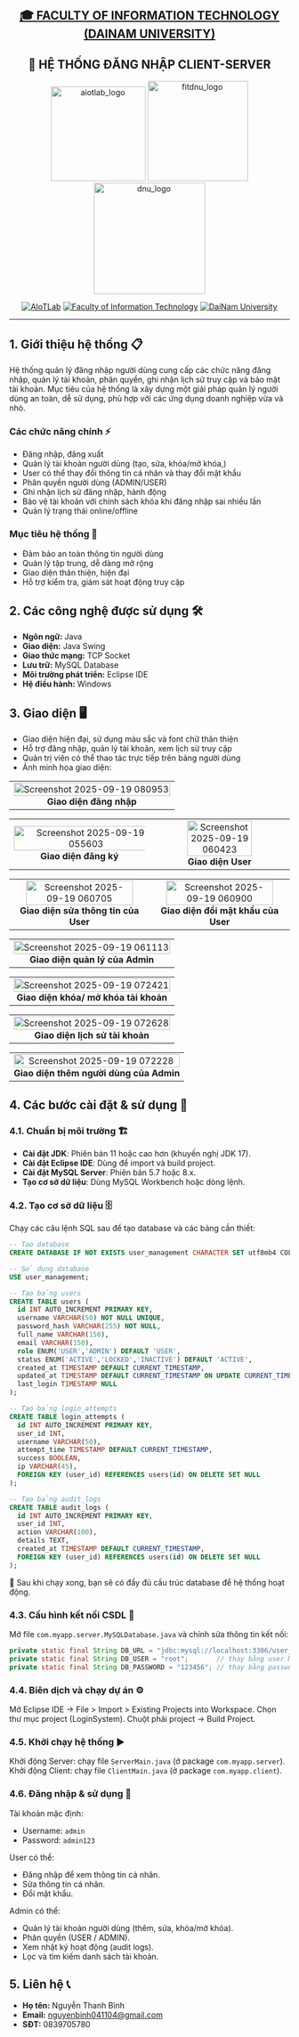 <h2 align="center">

<h2 align="center">
  <a href="https://dainam.edu.vn/vi/khoa-cong-nghe-thong-tin">
  🎓  FACULTY OF INFORMATION TECHNOLOGY (DAINAM UNIVERSITY)
  </a>
</h2>
<h2 align="center">
  🔐 HỆ THỐNG ĐĂNG NHẬP CLIENT-SERVER
</h2>

<div align="center">
    <p align="center">
        <img alt="aiotlab_logo" src="https://github.com/user-attachments/assets/d160de9e-7aa4-47f0-9a65-c6275a736d58" width="170" />
        <img alt="fitdnu_logo" src="https://github.com/user-attachments/assets/f40bd9aa-d77b-434a-91aa-7e83e41b90ff" width="180"/>
        <img alt="dnu_logo" src="https://github.com/user-attachments/assets/4e6392f6-664e-46d8-b411-5d58b257d721" width="200"/>
    </p>

[![AIoTLab](https://img.shields.io/badge/AIoTLab-green?style=for-the-badge)](https://www.facebook.com/DNUAIoTLab)
[![Faculty of Information Technology](https://img.shields.io/badge/Faculty%20of%20Information%20Technology-blue?style=for-the-badge)](https://dainam.edu.vn/vi/khoa-cong-nghe-thong-tin)
[![DaiNam University](https://img.shields.io/badge/DaiNam%20University-orange?style=for-the-badge)](https://dainam.edu.vn)

</div>

---

## 1. Giới thiệu hệ thống 📋

Hệ thống quản lý đăng nhập người dùng cung cấp các chức năng đăng nhập, quản lý tài khoản, phân quyền, ghi nhận lịch sử truy cập và bảo mật tài khoản. Mục tiêu của hệ thống là xây dựng một giải pháp quản lý người dùng an toàn, dễ sử dụng, phù hợp với các ứng dụng doanh nghiệp vừa và nhỏ.

### Các chức năng chính ⚡

- Đăng nhập, đăng xuất
- Quản lý tài khoản người dùng (tạo, sửa, khóa/mở khóa,)
- User có thể thay đổi thông tin cá nhân và thay đổi mật khẩu
- Phân quyền người dùng (ADMIN/USER)
- Ghi nhận lịch sử đăng nhập, hành động
- Bảo vệ tài khoản với chính sách khóa khi đăng nhập sai nhiều lần
- Quản lý trạng thái online/offline

### Mục tiêu hệ thống 🎯

- Đảm bảo an toàn thông tin người dùng
- Quản lý tập trung, dễ dàng mở rộng
- Giao diện thân thiện, hiện đại
- Hỗ trợ kiểm tra, giám sát hoạt động truy cập

## 2. Các công nghệ được sử dụng 🛠️

- **Ngôn ngữ:** Java
- **Giao diện:** Java Swing
- **Giao thức mạng:** TCP Socket
- **Lưu trữ:** MySQL Database
- **Môi trường phát triển:** Eclipse IDE
- **Hệ điều hành:** Windows

## 3. Giao diện 🖥️

- Giao diện hiện đại, sử dụng màu sắc và font chữ thân thiện
- Hỗ trợ đăng nhập, quản lý tài khoản, xem lịch sử truy cập
- Quản trị viên có thể thao tác trực tiếp trên bảng người dùng
- Ảnh minh họa giao diện:

    

<div align="center">
<table>
  <tr>
      <td align="center">
      <img width="100%"alt="Screenshot 2025-09-19 080953" src="https://github.com/user-attachments/assets/2f1f58c5-6bdc-4fc5-8731-f23a270a01e2" /><br/>
      <b>Giao diện đăng nhập</b>
    </td>
  </tr>
</table>

</div>

<div align="center">

<table>
  <tr>
    <td align="center">
      <img width="110%" alt="Screenshot 2025-09-19 055603" src="https://github.com/user-attachments/assets/ff5bdebe-ae2c-4dd6-9a30-a4dcac8db26c" /><br/>
      <b>Giao diện đăng ký</b>
    </td>
        <td align="center">
      <img width="70%" alt="Screenshot 2025-09-19 060423" src="https://github.com/user-attachments/assets/1789505a-e262-4e7f-a87e-50ba1141a3bf" /><br/>
      <b>Giao diện User</b>
    </td>
  </tr>
</table>

</div>
<div >
<table>
  <tr>
    <td align="center">
      <img width="90%" alt="Screenshot 2025-09-19 060705" src="https://github.com/user-attachments/assets/46fcfa65-4510-47d3-814a-2a2d63a0cdac" /><br/>
      <b>Giao diện sửa thông tin của User</b>
    </td>
      <td align="center">
      <img width="90%"alt="Screenshot 2025-09-19 060900" src="https://github.com/user-attachments/assets/9254a83d-c3c4-47cd-901f-108c89b07013" /><br/>
      <b>Giao diện đổi mật khẩu của User</b>
    </td>
  </tr>
</table>

<div align="center">
<table>
  <tr>
      <td align="center">
      <img width="100%" alt="Screenshot 2025-09-19 061113" src="https://github.com/user-attachments/assets/537203c7-8b17-48be-9038-8ae175035a27" /><br/>
      <b>Giao diện quản lý của Admin</b>
    </td>
  </tr>
</table>

</div>

<div align="center">
<table>
  <tr>
       <td align="center">
      <img width="100%" alt="Screenshot 2025-09-19 072421" src="https://github.com/user-attachments/assets/204fd50c-1998-4041-8aae-29c0122930bb" /><br/>
      <b>Giao diện khóa/ mở khóa tài khoản</b>
  </tr>
</table>

</div>
<div align="center">
<table>
  <tr>
       <td align="center">
      <img width="100%"alt="Screenshot 2025-09-19 072628" src="https://github.com/user-attachments/assets/1458fbc2-a596-41d4-9162-91983ced8b38" /><br/>
      <b>Giao diện lịch sử tài khoản</b>
    </td>
  </tr>
</table>

</div>

<div align="center">
<table>
  <tr>
      <td align="center">
      <img width="100%" alt="Screenshot 2025-09-19 072228" src="https://github.com/user-attachments/assets/9b5d12c1-dacc-47b0-bc1c-98bd3590d3db" /><br/>
      <b>Giao diện thêm người dùng của Admin</b>
    </td>
  </tr>
</table>

</div>



## 4. Các bước cài đặt & sử dụng 🚀

### 4.1. Chuẩn bị môi trường 🏗️

- **Cài đặt JDK**: Phiên bản 11 hoặc cao hơn (khuyến nghị JDK 17).
- **Cài đặt Eclipse IDE**: Dùng để import và build project.
- **Cài đặt MySQL Server**: Phiên bản 5.7 hoặc 8.x.
- **Tạo cơ sở dữ liệu**: Dùng MySQL Workbench hoặc dòng lệnh.

### 4.2. Tạo cơ sở dữ liệu 🗄️

Chạy các câu lệnh SQL sau để tạo database và các bảng cần thiết:

```sql
-- Tạo database
CREATE DATABASE IF NOT EXISTS user_management CHARACTER SET utf8mb4 COLLATE utf8mb4_unicode_ci;

-- Sử dụng database
USE user_management;

-- Tạo bảng users
CREATE TABLE users (
  id INT AUTO_INCREMENT PRIMARY KEY,
  username VARCHAR(50) NOT NULL UNIQUE,
  password_hash VARCHAR(255) NOT NULL,
  full_name VARCHAR(150),
  email VARCHAR(150),
  role ENUM('USER','ADMIN') DEFAULT 'USER',
  status ENUM('ACTIVE','LOCKED','INACTIVE') DEFAULT 'ACTIVE',
  created_at TIMESTAMP DEFAULT CURRENT_TIMESTAMP,
  updated_at TIMESTAMP DEFAULT CURRENT_TIMESTAMP ON UPDATE CURRENT_TIMESTAMP,
  last_login TIMESTAMP NULL
);

-- Tạo bảng login_attempts
CREATE TABLE login_attempts (
  id INT AUTO_INCREMENT PRIMARY KEY,
  user_id INT,
  username VARCHAR(50),
  attempt_time TIMESTAMP DEFAULT CURRENT_TIMESTAMP,
  success BOOLEAN,
  ip VARCHAR(45),
  FOREIGN KEY (user_id) REFERENCES users(id) ON DELETE SET NULL
);

-- Tạo bảng audit_logs
CREATE TABLE audit_logs (
  id INT AUTO_INCREMENT PRIMARY KEY,
  user_id INT,
  action VARCHAR(100),
  details TEXT,
  created_at TIMESTAMP DEFAULT CURRENT_TIMESTAMP,
  FOREIGN KEY (user_id) REFERENCES users(id) ON DELETE SET NULL
);
```

📌 Sau khi chạy xong, bạn sẽ có đầy đủ cấu trúc database để hệ thống hoạt động.

### 4.3. Cấu hình kết nối CSDL 🔗

Mở file `com.myapp.server.MySQLDatabase.java` và chỉnh sửa thông tin kết nối:

```java
private static final String DB_URL = "jdbc:mysql://localhost:3306/user_management";
private static final String DB_USER = "root";       // thay bằng user MySQL của bạn
private static final String DB_PASSWORD = "123456"; // thay bằng password của bạn
```

### 4.4. Biên dịch và chạy dự án ⚙️

Mở Eclipse IDE → File > Import > Existing Projects into Workspace.
Chọn thư mục project (LoginSystem).
Chuột phải project → Build Project.

### 4.5. Khởi chạy hệ thống ▶️

Khởi động Server: chạy file `ServerMain.java` (ở package `com.myapp.server`).
Khởi động Client: chạy file `ClientMain.java` (ở package `com.myapp.client`).

### 4.6. Đăng nhập & sử dụng 👤

Tài khoản mặc định:

- Username: `admin`
- Password: `admin123`

User có thể:

- Đăng nhập để xem thông tin cá nhân.
- Sửa thông tin cá nhân.
- Đổi mật khẩu.

Admin có thể:

- Quản lý tài khoản người dùng (thêm, sửa, khóa/mở khóa).
- Phân quyền (USER / ADMIN).
- Xem nhật ký hoạt động (audit logs).
- Lọc và tìm kiếm danh sách tài khoản.

## 5. Liên hệ 📞

- **Họ tên:** Nguyễn Thanh Bình
- **Email:** nguyenbinh041104@gmail.com
- **SĐT:** 0839705780

